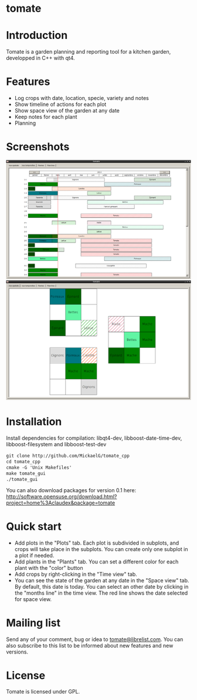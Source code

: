 tomate
======

# Introduction #
Tomate is a garden planning and reporting tool for a kitchen garden, developped in C++ with qt4.

# Features #
- Log crops with date, location, specie, variety and notes
- Show timeline of actions for each plot
- Show space view of the garden at any date
- Keep notes for each plant
- Planning

# Screenshots #
![Tomate time view](/screenshots/tomate_timeview.png "time view")
![Tomate space view](/screenshots/tomate_spaceview.png "space view")

# Installation #

Install dependencies for compilation: libqt4-dev, libboost-date-time-dev, libboost-filesystem and libboost-test-dev

    git clone http://github.com/MickaelG/tomate_cpp
    cd tomate_cpp
    cmake -G 'Unix Makefiles'
    make tomate_gui
    ./tomate_gui

You can also download packages for version 0.1 here:
http://software.opensuse.org/download.html?project=home%3Aclaudex&package=tomate

# Quick start #
- Add plots in the "Plots" tab. Each plot is subdivided in subplots, and crops will take place in the subplots. You can create only one subplot in a plot if needed.
- Add plants in the "Plants" tab. You can set a different color for each plant with the "color" button
- Add crops by right-clicking in the "Time view" tab.
- You can see the state of the garden at any date in the "Space view" tab. By default, this date is today. You can select an other date by clicking in the "months line" in the time view. The red line shows the date selected for space view.

# Mailing list #
Send any of your comment, bug or idea to tomate@librelist.com.
You can also subscribe to this list to be informed about new features and new versions.

# License #
Tomate is licensed under GPL.
